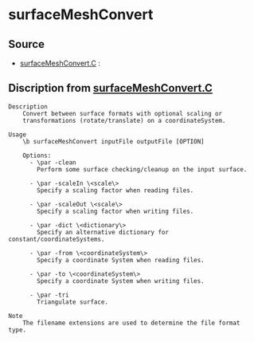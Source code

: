 # surfaceMeshConvert

## Source

- [surfaceMeshConvert.C](surfaceMeshConvert.C) : 


## Discription from [surfaceMeshConvert.C](surfaceMeshConvert.C)

```
Description
    Convert between surface formats with optional scaling or
    transformations (rotate/translate) on a coordinateSystem.

Usage
    \b surfaceMeshConvert inputFile outputFile [OPTION]

    Options:
      - \par -clean
        Perform some surface checking/cleanup on the input surface.

      - \par -scaleIn \<scale\>
        Specify a scaling factor when reading files.

      - \par -scaleOut \<scale\>
        Specify a scaling factor when writing files.

      - \par -dict \<dictionary\>
        Specify an alternative dictionary for constant/coordinateSystems.

      - \par -from \<coordinateSystem\>
        Specify a coordinate System when reading files.

      - \par -to \<coordinateSystem\>
        Specify a coordinate System when writing files.

      - \par -tri
        Triangulate surface.

Note
    The filename extensions are used to determine the file format type.


```

